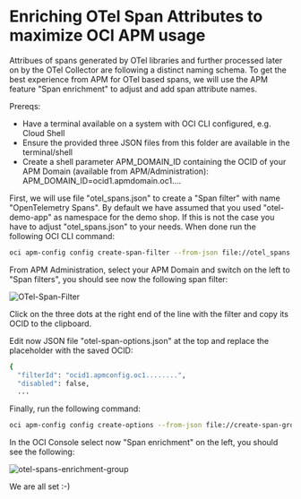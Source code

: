 # Enriching OTel Span Attributes to maximize OCI APM usage 

Attribues of spans generated by OTel libraries and further processed later on by the OTel Collector are following a distinct naming schema. To get the best experience from APM for OTel based spans, we will use the APM feature "Span enrichment" to adjust and add span attribute names.

Prereqs: 
- Have a terminal available on a system with OCI CLI configured, e.g. Cloud Shell
- Ensure the provided three JSON files from this folder are available in the terminal/shell
- Create a shell parameter APM_DOMAIN_ID containing the OCID of your APM Domain (available from APM/Administration):
  APM_DOMAIN_ID=ocid1.apmdomain.oc1....

First, we will use file "otel_spans.json" to create a "Span filter" with name "OpenTelemetry Spans". By default we have assumed that you used "otel-demo-app" as namespace for the demo shop. If this is not the case you have to adjust "otel_spans.json" to your needs. When done run the following OCI CLI command:
```bash
oci apm-config config create-span-filter --from-json file://otel_spans.json --apm-domain-id $APM_DOMAIN_ID
```
From APM Administration, select your APM Domain and switch on the left to "Span filters", you should see now the following span filter:

![OTel-Span-Filter](https://github.com/user-attachments/assets/7908e14d-fa99-41d2-bd19-4c7b0d02e48d)

Click on the three dots at the right end of the line with the filter and copy its OCID to the clipboard.

Edit now JSON file "otel-span-options.json" at the top and replace the placeholder with the saved OCID:
```bash
{
  "filterId": "ocid1.apmconfig.oc1........",
  "disabled": false,
  ...
```
Finally, run the following command:
```bash
oci apm-config config create-options --from-json file://create-span-group.json --apm-domain-id $APM_DOMAIN_ID --options file://otel-span-options.json
```
In the OCI Console select now "Span enrichment" on the left, you should see the following:

![otel-spans-enrichment-group](https://github.com/user-attachments/assets/1f36d454-e0b0-411a-99c5-dc9882676d44)

We are all set :-)
